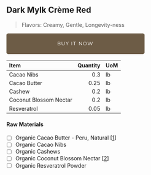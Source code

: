 ## Dark Mylk Crème Red
> Flavors: Creamy, Gentle, Longevity-ness

[![Buy Now](/assets/images/buy-now.png "Buy Now")](https://shop.osocra.com/products/22011223)

| Item | Quantity | UoM  |
| :---     | ---:    | :--- |
| Cacao Nibs  | 0.3   | lb    |
| Cacao Butter   | 0.25   | lb    |
| Cashew   | 0.2  | lb      |
| Coconut Blossom Nectar   | 0.2 | lb      |
| Resveratrol   | 0.05 | lb      |

#### Raw Materials
- [ ] Organic Cacao Butter - Peru, Natural [[1](/vendors)]
- [ ] Organic Cacao Nibs
- [ ] Organic Cashews
- [ ] Organic Coconut Blossom Nectar [[2](/vendors)]
- [ ] Organic Resveratrol Powder
